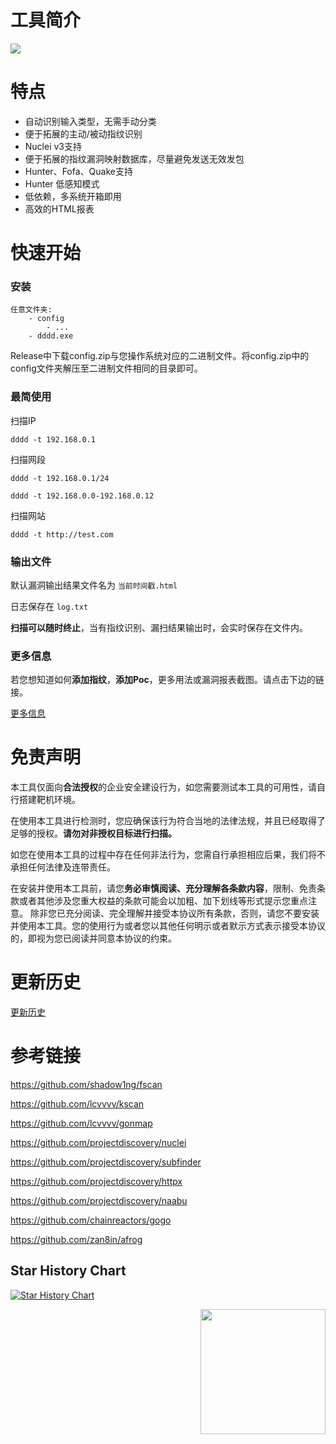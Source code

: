 # 工具简介

![](https://socialify.git.ci/SleepingBag945/dddd/image?description=1&font=Inter&forks=1&name=1&owner=1&pattern=Circuit%20Board&stargazers=1&theme=Light)



# 特点

* 自动识别输入类型，无需手动分类
* 便于拓展的主动/被动指纹识别
* Nuclei v3支持
* 便于拓展的指纹漏洞映射数据库，尽量避免发送无效发包
* Hunter、Fofa、Quake支持
* Hunter 低感知模式
* 低依赖，多系统开箱即用
* 高效的HTML报表



# 快速开始

### 安装

```
任意文件夹:
    - config 
    	- ...
    - dddd.exe
```

Release中下载config.zip与您操作系统对应的二进制文件。将config.zip中的config文件夹解压至二进制文件相同的目录即可。



### 最简使用

扫描IP

`dddd -t 192.168.0.1`

扫描网段

`dddd -t 192.168.0.1/24`

`dddd -t 192.168.0.0-192.168.0.12`

扫描网站

`dddd -t http://test.com`



### 输出文件

默认漏洞输出结果文件名为   `当前时间戳.html`

日志保存在  `log.txt`

**扫描可以随时终止**，当有指纹识别、漏扫结果输出时，会实时保存在文件内。 



### 更多信息

若您想知道如何**添加指纹**，**添加Poc**，更多用法或漏洞报表截图。请点击下边的链接。

[更多信息](details.md)





# 免责声明

本工具仅面向**合法授权**的企业安全建设行为，如您需要测试本工具的可用性，请自行搭建靶机环境。

在使用本工具进行检测时，您应确保该行为符合当地的法律法规，并且已经取得了足够的授权。**请勿对非授权目标进行扫描。**

如您在使用本工具的过程中存在任何非法行为，您需自行承担相应后果，我们将不承担任何法律及连带责任。

在安装并使用本工具前，请您**务必审慎阅读、充分理解各条款内容**，限制、免责条款或者其他涉及您重大权益的条款可能会以加粗、加下划线等形式提示您重点注意。 除非您已充分阅读、完全理解并接受本协议所有条款，否则，请您不要安装并使用本工具。您的使用行为或者您以其他任何明示或者默示方式表示接受本协议的，即视为您已阅读并同意本协议的约束。



# 更新历史

[更新历史](Update.md)



# 参考链接

https://github.com/shadow1ng/fscan

https://github.com/lcvvvv/kscan

https://github.com/lcvvvv/gonmap

https://github.com/projectdiscovery/nuclei

https://github.com/projectdiscovery/subfinder

https://github.com/projectdiscovery/httpx

https://github.com/projectdiscovery/naabu

https://github.com/chainreactors/gogo

https://github.com/zan8in/afrog



## Star History Chart

[![Star History Chart](https://api.star-history.com/svg?repos=SleepingBag945/dddd&type=Date)](https://star-history.com/#SleepingBag945/dddd&Date)

<img align='right' src="https://profile-counter.glitch.me/neo-regeorg/count.svg" width="200">

